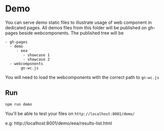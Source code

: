 # Demo

You can serve demo static files to illustrate usage of web component in dedicated pages.
All demos files from this folder will be published on gh-pages beside webcomponents.
The published tree will be
```
- gh-pages
  - demo
     - eea
        - showcase 1
        - showcase 2
  - webcomponents
       gn-wc.js
```
You will need to load the webcomponents with the correct path to `gn-wc.js`

## Run
```shell script
npm run demo
```
You'll be able to test your files on `http://localhost:8001/demo/`

e.g: http://localhost:8001/demo/eea/results-list.html
